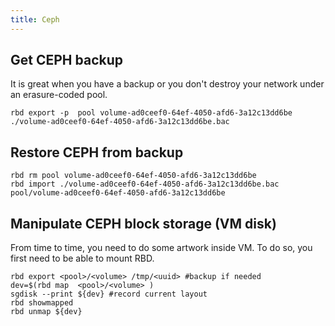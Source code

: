 ```yaml
---
title: Ceph
---
```

## Get CEPH backup
It is great when you have a backup or you don't destroy your network under an erasure-coded pool.

```
rbd export -p  pool volume-ad0ceef0-64ef-4050-afd6-3a12c13dd6be ./volume-ad0ceef0-64ef-4050-afd6-3a12c13dd6be.bac
```

## Restore CEPH from backup

```
rbd rm pool volume-ad0ceef0-64ef-4050-afd6-3a12c13dd6be
rbd import ./volume-ad0ceef0-64ef-4050-afd6-3a12c13dd6be.bac  pool/volume-ad0ceef0-64ef-4050-afd6-3a12c13dd6be
```

## Manipulate CEPH block storage (VM disk)
From time to time, you need to do some artwork inside VM. To do so, you first need to be able to mount RBD.

```
rbd export <pool>/<volume> /tmp/<uuid> #backup if needed
dev=$(rbd map  <pool>/<volume> )
sgdisk --print ${dev} #record current layout
rbd showmapped
rbd unmap ${dev}
```
